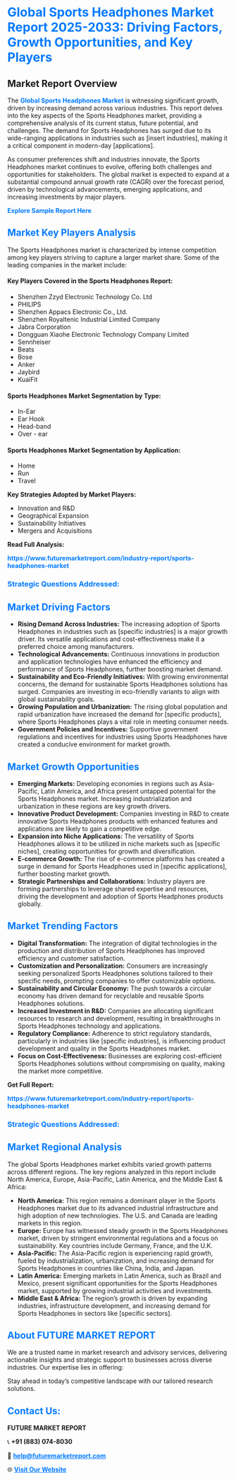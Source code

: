 <h1 style="color: #007BFF;">Global Sports Headphones Market Report 2025-2033: Driving Factors, Growth Opportunities, and Key Players</h1>

<section id="overview">
<h2>Market Report Overview</h2>
<p>The <a href="https://www.futuremarketreport.com/industry-report/sports-headphones-market" style="color: #007BFF; text-decoration: none;"><strong>Global Sports Headphones Market</strong></a> is witnessing significant growth, driven by increasing demand across various industries. This report delves into the key aspects of the Sports Headphones market, providing a comprehensive analysis of its current status, future potential, and challenges. The demand for Sports Headphones has surged due to its wide-ranging applications in industries such as [insert industries], making it a critical component in modern-day [applications].</p>
<p>As consumer preferences shift and industries innovate, the Sports Headphones market continues to evolve, offering both challenges and opportunities for stakeholders. The global market is expected to expand at a substantial compound annual growth rate (CAGR) over the forecast period, driven by technological advancements, emerging applications, and increasing investments by major players.</p>
</section>

<section id="overview">
<p><a href="https://www.futuremarketreport.com/request-sample/reportId=115910" style="color: #007BFF; text-decoration: none;"><strong>Explore Sample Report Here</strong></a></p>
</section>

<section id="key-players">
<h2 style="color: #007BFF;">Market Key Players Analysis</h2>
<p>The Sports Headphones market is characterized by intense competition among key players striving to capture a larger market share. Some of the leading companies in the market include:</p>
<h4>Key Players Covered in the Sports Headphones Report:</h4>
<ul><li>Shenzhen Zzyd Electronic Technology Co. Ltd</li><li>PHILIPS</li><li>Shenzhen Appacs Electronic Co., Ltd.</li><li>Shenzhen Royaltenic Industrial Limited Company</li><li>Jabra Corporation</li><li>Dongguan Xiaohe Electronic Technology Company Limited</li><li>Sennheiser</li><li>Beats</li><li>Bose</li><li>Anker</li><li>Jaybird</li><li>KuaiFit</li></ul>
<h4>Sports Headphones Market Segmentation by Type:</h4>
<ul><li>In-Ear</li><li>Ear Hook</li><li>Head-band</li><li>Over - ear</li></ul>

<h4>Sports Headphones Market Segmentation by Application:</h4>
<ul><li>Home</li><li>Run</li><li>Travel</li></ul>
<p><strong>Key Strategies Adopted by Market Players:</strong></p>
<ul>
<li>Innovation and R&D</li>
<li>Geographical Expansion</li>
<li>Sustainability Initiatives</li>
<li>Mergers and Acquisitions</li>
</ul>
</section>

<section>
<p><strong>Read Full Analysis: </strong></p><a href="https://www.futuremarketreport.com/industry-report/sports-headphones-market" style="color: #007BFF; text-decoration: none;"><strong>https://www.futuremarketreport.com/industry-report/sports-headphones-market</strong></a>
<h3 style="color: #007BFF;">Strategic Questions Addressed:</h3>
</section>

<section id="driving-factors">
<h2 style="color: #007BFF;">Market Driving Factors</h2>
<ul>
<li><strong>Rising Demand Across Industries:</strong> The increasing adoption of Sports Headphones in industries such as [specific industries] is a major growth driver. Its versatile applications and cost-effectiveness make it a preferred choice among manufacturers.</li>
<li><strong>Technological Advancements:</strong> Continuous innovations in production and application technologies have enhanced the efficiency and performance of Sports Headphones, further boosting market demand.</li>
<li><strong>Sustainability and Eco-Friendly Initiatives:</strong> With growing environmental concerns, the demand for sustainable Sports Headphones solutions has surged. Companies are investing in eco-friendly variants to align with global sustainability goals.</li>
<li><strong>Growing Population and Urbanization:</strong> The rising global population and rapid urbanization have increased the demand for [specific products], where Sports Headphones plays a vital role in meeting consumer needs.</li>
<li><strong>Government Policies and Incentives:</strong> Supportive government regulations and incentives for industries using Sports Headphones have created a conducive environment for market growth.</li>
</ul>
</section>

<section id="growth-opportunities">
<h2 style="color: #007BFF;">Market Growth Opportunities</h2>
<ul>
<li><strong>Emerging Markets:</strong> Developing economies in regions such as Asia-Pacific, Latin America, and Africa present untapped potential for the Sports Headphones market. Increasing industrialization and urbanization in these regions are key growth drivers.</li>
<li><strong>Innovative Product Development:</strong> Companies investing in R&D to create innovative Sports Headphones products with enhanced features and applications are likely to gain a competitive edge.</li>
<li><strong>Expansion into Niche Applications:</strong> The versatility of Sports Headphones allows it to be utilized in niche markets such as [specific niches], creating opportunities for growth and diversification.</li>
<li><strong>E-commerce Growth:</strong> The rise of e-commerce platforms has created a surge in demand for Sports Headphones used in [specific applications], further boosting market growth.</li>
<li><strong>Strategic Partnerships and Collaborations:</strong> Industry players are forming partnerships to leverage shared expertise and resources, driving the development and adoption of Sports Headphones products globally.</li>
</ul>
</section>

<section id="trending-factors">
<h2 style="color: #007BFF;">Market Trending Factors</h2>
<ul>
<li><strong>Digital Transformation:</strong> The integration of digital technologies in the production and distribution of Sports Headphones has improved efficiency and customer satisfaction.</li>
<li><strong>Customization and Personalization:</strong> Consumers are increasingly seeking personalized Sports Headphones solutions tailored to their specific needs, prompting companies to offer customizable options.</li>
<li><strong>Sustainability and Circular Economy:</strong> The push towards a circular economy has driven demand for recyclable and reusable Sports Headphones solutions.</li>
<li><strong>Increased Investment in R&D:</strong> Companies are allocating significant resources to research and development, resulting in breakthroughs in Sports Headphones technology and applications.</li>
<li><strong>Regulatory Compliance:</strong> Adherence to strict regulatory standards, particularly in industries like [specific industries], is influencing product development and quality in the Sports Headphones market.</li>
<li><strong>Focus on Cost-Effectiveness:</strong> Businesses are exploring cost-efficient Sports Headphones solutions without compromising on quality, making the market more competitive.</li>
</ul>
</section>

<section>
<p><strong>Get Full Report: </strong></p><a href="https://www.futuremarketreport.com/industry-report/sports-headphones-market" style="color: #007BFF; text-decoration: none;"><strong>https://www.futuremarketreport.com/industry-report/sports-headphones-market</strong></a>
<h3 style="color: #007BFF;">Strategic Questions Addressed:</h3>
</section>


<section id="regional-analysis">
<h2 style="color: #007BFF;">Market Regional Analysis</h2>
<p>The global Sports Headphones market exhibits varied growth patterns across different regions. The key regions analyzed in this report include North America, Europe, Asia-Pacific, Latin America, and the Middle East & Africa:</p>
<ul>
<li><strong>North America:</strong> This region remains a dominant player in the Sports Headphones market due to its advanced industrial infrastructure and high adoption of new technologies. The U.S. and Canada are leading markets in this region.</li>
<li><strong>Europe:</strong> Europe has witnessed steady growth in the Sports Headphones market, driven by stringent environmental regulations and a focus on sustainability. Key countries include Germany, France, and the U.K.</li>
<li><strong>Asia-Pacific:</strong> The Asia-Pacific region is experiencing rapid growth, fueled by industrialization, urbanization, and increasing demand for Sports Headphones in countries like China, India, and Japan.</li>
<li><strong>Latin America:</strong> Emerging markets in Latin America, such as Brazil and Mexico, present significant opportunities for the Sports Headphones market, supported by growing industrial activities and investments.</li>
<li><strong>Middle East & Africa:</strong> The region’s growth is driven by expanding industries, infrastructure development, and increasing demand for Sports Headphones in sectors like [specific sectors].</li>
</ul>
</section>

<footer>
<h2 style="color: #007BFF;">About FUTURE MARKET REPORT</h2>
<p>We are a trusted name in market research and advisory services, delivering actionable insights and strategic support to businesses across diverse industries. Our expertise lies in offering:</p>

<p>Stay ahead in today’s competitive landscape with our tailored research solutions.</p>

<h2 style="color: #007BFF;">Contact Us:</h2>
<p><strong>FUTURE MARKET REPORT</strong></p>
<p>📞 <strong>+91 (883) 074-8030</strong></p>
<p>📧 <strong><a href="mailto:help@futuremarketreport.com" style="color: #007BFF;">help@futuremarketreport.com</a></strong></p>
<p>🌐 <strong><a href="https://www.futuremarketreport.com/" style="color: #007BFF;">Visit Our Website</a></strong></p>
</footer>